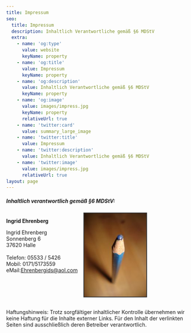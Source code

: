 ```yaml
---
title: Impressum
seo:
  title: Impressum
  description: Inhaltlich Verantwortliche gemäß §6 MDStV
  extra:
    - name: 'og:type'
      value: website
      keyName: property
    - name: 'og:title'
      value: Impressum
      keyName: property
    - name: 'og:description'
      value: Inhaltlich Verantwortliche gemäß §6 MDStV
      keyName: property
    - name: 'og:image'
      value: images/impress.jpg
      keyName: property
      relativeUrl: true
    - name: 'twitter:card'
      value: summary_large_image
    - name: 'twitter:title'
      value: Impressum
    - name: 'twitter:description'
      value: Inhaltlich Verantwortliche gemäß §6 MDStV
    - name: 'twitter:image'
      value: images/impress.jpg
      relativeUrl: true
layout: page
---
```

<h5>Inhaltlich verantwortlich gemäß §6 MDStV:</h5>
<div style="display: flex; justify-content: space-between;">
    <div>
        <p><strong>Ingrid Ehrenberg</strong></p>
        <address style="font-style: normal">
            Ingrid Ehrenberg
            <br>Sonnenberg 6
            <br>37620 Halle
            <br>
            <br>Telefon: 05533 / 5426
            <br>Mobil: 0171/5173559
            <br>eMail:<a href="mailto:Ehrenbergids@aol.com">Ehrenbergids@aol.com</a>
        </address>
    </div>
        <img style="margin: auto; border: 2px solid #333; margin-left: 1rem;" src="/images/impress.jpg" alt="" width="168" height="225" />
</div>
<br>
<p>Haftungshinweis: Trotz sorgfältiger inhaltlicher Kontrolle übernehmen wir keine Haftung für die Inhalte externer Links. Für den Inhalt der verlinkten Seiten sind ausschließlich deren Betreiber verantwortlich.</p>
